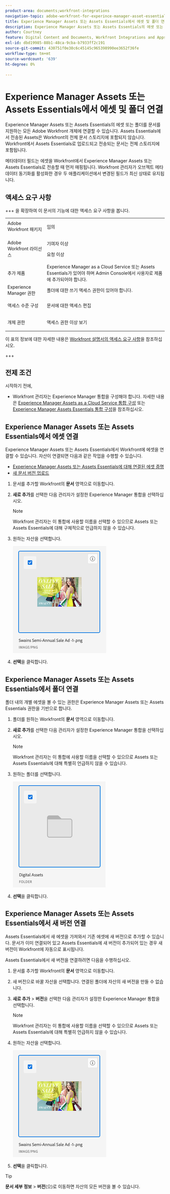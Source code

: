 ```yaml
---
product-area: documents;workfront-integrations
navigation-topic: adobe-workfront-for-experince-manager-asset-essentials
title: Experience Manager Assets 또는 Assets Essentials에서 에셋 및 폴더 연결
description: Experience Manager Assets 또는 Assets Essentials의 에셋 또는 폴더를 문서를 지원하는 모든 Adobe Workfront 개체에 연결할 수 있습니다. Assets Essentials에서 전송된 Assets은 Workfront의 전체 문서 스토리지에 포함되지 않습니다. Workfront에서 Assets Essentials로 업로드되고 전송되는 문서는 전체 스토리지에 포함됩니다.
author: Courtney
feature: Digital Content and Documents, Workfront Integrations and Apps
exl-id: dbd19985-88b1-48ca-9cba-b7933ff2c191
source-git-commit: 430751f0e38c6c45145c965398990ee3652f36fe
workflow-type: tm+mt
source-wordcount: '639'
ht-degree: 0%

---
```


# Experience Manager Assets 또는 Assets Essentials에서 에셋 및 폴더 연결

Experience Manager Assets 또는 Assets Essentials의 에셋 또는 폴더를 문서를 지원하는 모든 Adobe Workfront 개체에 연결할 수 있습니다. Assets Essentials에서 전송된 Assets은 Workfront의 전체 문서 스토리지에 포함되지 않습니다. Workfront에서 Assets Essentials로 업로드되고 전송되는 문서는 전체 스토리지에 포함됩니다.

메타데이터 필드는 에셋을 Workfront에서 Experience Manager Assets 또는 Assets Essentials로 전송할 때 먼저 매핑됩니다. Workfront 관리자가 오브젝트 메타데이터 동기화를 활성화한 경우 두 애플리케이션에서 변경된 필드가 최신 상태로 유지됩니다.

## 액세스 요구 사항

+++ 을 확장하여 이 문서의 기능에 대한 액세스 요구 사항을 봅니다.

<table style="table-layout:auto"> 
 <col> 
 <col> 
 <tbody> 
  <tr> 
   <td role="rowheader">Adobe Workfront 패키지</td> 
   <td> <p> 임의</p> </td> 
  </tr> 
  <tr> 
   <td role="rowheader">Adobe Workfront 라이선스</td> 
   <td> 
   <p>기여자 이상</p> 
   <p>요청 이상</p> </td> 
  </tr> 
  <tr> 
   <td role="rowheader">추가 제품</td> 
   <td>Experience Manager as a Cloud Service 또는 Assets Essentials가 있어야 하며 Admin Console에서 사용자로 제품에 추가되어야 합니다.</td> 
  </tr> 
   <tr> 
    <td role="rowheader">Experience Manager 권한</td> 
    <td>폴더에 대한 쓰기 액세스 권한이 있어야 합니다.</td> 
   </tr>
  <tr> 
   <td role="rowheader">액세스 수준 구성</td> 
   <td> <p>문서에 대한 액세스 편집</p> </td> 
  </tr> 
  <tr> 
   <td role="rowheader">개체 권한</td> 
   <td> <p>액세스 권한 이상 보기</p> </td> 
  </tr> 
 </tbody> 
</table>

이 표의 정보에 대한 자세한 내용은 [Workfront 설명서의 액세스 요구 사항](/help/quicksilver/administration-and-setup/add-users/access-levels-and-object-permissions/access-level-requirements-in-documentation.md)을 참조하십시오.

+++

## 전제 조건

시작하기 전에,

* Workfront 관리자는 Experience Manager 통합을 구성해야 합니다. 자세한 내용은 [Experience Manager Assets as a Cloud Service 통합 구성](/help/quicksilver/administration-and-setup/configure-integrations/configure-aacs-integration.md) 또는 [Experience Manager Assets Essentials 통합 구성](/help/quicksilver/documents/adobe-workfront-for-experience-manager-assets-essentials/setup-asset-essentials.md)을 참조하십시오.

## Experience Manager Assets 또는 Assets Essentials에서 에셋 연결

Experience Manager Assets 또는 Assets Essentials에서 Workfront에 에셋을 연결할 수 있습니다. 자산이 연결되면 다음과 같은 작업을 수행할 수 있습니다.

* [Experience Manager Assets 또는 Assets Essentials에 대해 연결된 에셋 증명](../../documents/adobe-workfront-for-experience-manager-assets-essentials/proof-linked-asset-aem.md)
* [새 문서 버전 업로드](../../documents/managing-documents/upload-new-document-version.md)

1. 문서를 추가할 Workfront의 **문서** 영역으로 이동합니다.
1. **새로 추가**&#x200B;를 선택한 다음 관리자가 설정한 Experience Manager 통합을 선택하십시오.

   >[!NOTE]
   >
   >Workfront 관리자는 이 통합에 사용할 이름을 선택할 수 있으므로 Assets 또는 Assets Essentials에 대해 구체적으로 언급하지 않을 수 있습니다.

1. 원하는 자산을 선택합니다.

   ![자산 선택](assets/select-an-asset.png)

1. **선택**&#x200B;을 클릭합니다.

## Experience Manager Assets 또는 Assets Essentials에서 폴더 연결

폴더 내의 개별 에셋을 볼 수 있는 권한은 Experience Manager Assets 또는 Assets Essentials 권한을 기반으로 합니다.

1. 폴더를 원하는 Workfront의 **문서** 영역으로 이동합니다.
1. **새로 추가**&#x200B;를 선택한 다음 관리자가 설정한 Experience Manager 통합을 선택하십시오.

   >[!NOTE]
   >
   >Workfront 관리자는 이 통합에 사용할 이름을 선택할 수 있으므로 Assets 또는 Assets Essentials에 대해 특별히 언급하지 않을 수 있습니다.

1. 원하는 폴더를 선택합니다.

   ![폴더 선택](assets/select-a-folder.png)

1. **선택**&#x200B;을 클릭합니다.

## Experience Manager Assets 또는 Assets Essentials에서 새 버전 연결

Assets Essentials에서 새 에셋을 가져와서 기존 에셋에 새 버전으로 추가할 수 있습니다. 문서가 이미 연결되어 있고 Assets Essentials에 새 버전이 추가되어 있는 경우 새 버전이 Workfront에 자동으로 표시됩니다.

Assets Essentials에서 새 버전을 연결하려면 다음을 수행하십시오.

1. 문서를 추가할 Workfront의 **문서** 영역으로 이동합니다.
1. 새 버전으로 바꿀 자산을 선택합니다. 연결된 폴더에 자산의 새 버전을 만들 수 없습니다.
1. **새로 추가** > **버전**&#x200B;을 선택한 다음 관리자가 설정한 Experience Manager 통합을 선택합니다.

   >[!NOTE]
   >
   >Workfront 관리자는 이 통합에 사용할 이름을 선택할 수 있으므로 Assets 또는 Assets Essentials에 대해 특별히 언급하지 않을 수 있습니다.

1. 원하는 자산을 선택합니다.

   ![자산 선택](assets/select-an-asset.png)

1. **선택**&#x200B;을 클릭합니다.

>[!TIP]
>
>**문서 세부 정보** > **버전**(으)로 이동하면 자산의 모든 버전을 볼 수 있습니다.
